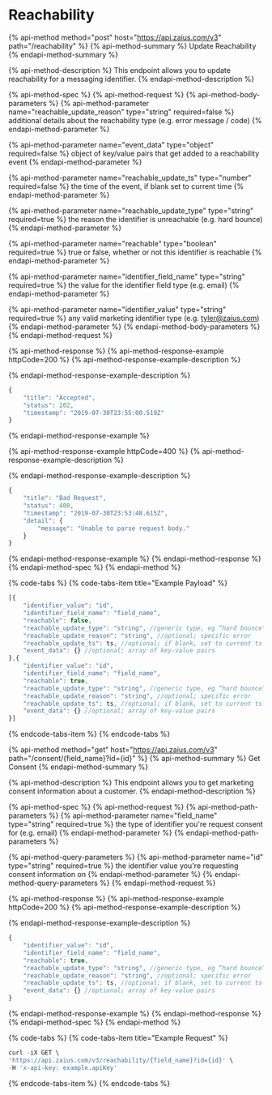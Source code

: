 # Reachability

{% api-method method="post" host="https://api.zaius.com/v3" path="/reachability" %}
{% api-method-summary %}
Update Reachability
{% endapi-method-summary %}

{% api-method-description %}
This endpoint allows you to update reachability for a messaging identifier.
{% endapi-method-description %}

{% api-method-spec %}
{% api-method-request %}
{% api-method-body-parameters %}
{% api-method-parameter name="reachable\_update\_reason" type="string" required=false %}
additional details about the reachability type \(e.g. error message / code\)
{% endapi-method-parameter %}

{% api-method-parameter name="event\_data" type="object" required=false %}
object of key/value pairs that get added to a reachability event
{% endapi-method-parameter %}

{% api-method-parameter name="reachable\_update\_ts" type="number" required=false %}
the time of the event, if blank set to current time
{% endapi-method-parameter %}

{% api-method-parameter name="reachable\_update\_type" type="string" required=true %}
the reason the identifier is unreachable \(e.g. hard bounce\)
{% endapi-method-parameter %}

{% api-method-parameter name="reachable" type="boolean" required=true %}
true or false, whether or not this identifier is reachable
{% endapi-method-parameter %}

{% api-method-parameter name="identifier\_field\_name" type="string" required=true %}
the value for the identifier field type \(e.g. email\)
{% endapi-method-parameter %}

{% api-method-parameter name="identifier\_value" type="string" required=true %}
any valid marketing identifier type \(e.g. tyler@zaius.com\)
{% endapi-method-parameter %}
{% endapi-method-body-parameters %}
{% endapi-method-request %}

{% api-method-response %}
{% api-method-response-example httpCode=200 %}
{% api-method-response-example-description %}

{% endapi-method-response-example-description %}

```javascript
{
    "title": "Accepted",
    "status": 202,
    "timestamp": "2019-07-30T23:55:00.519Z"
}
```
{% endapi-method-response-example %}

{% api-method-response-example httpCode=400 %}
{% api-method-response-example-description %}

{% endapi-method-response-example-description %}

```javascript
{
    "title": "Bad Request",
    "status": 400,
    "timestamp": "2019-07-30T23:53:48.615Z",
    "detail": {
        "message": "Unable to parse request body."
    }
}
```
{% endapi-method-response-example %}
{% endapi-method-response %}
{% endapi-method-spec %}
{% endapi-method %}

{% code-tabs %}
{% code-tabs-item title="Example Payload" %}
```javascript
[{
	"identifier_value": "id",
	"identifier_field_name": "field_name",
	"reachable": false,
	"reachable_update_type": "string", //generic type, eg “hard bounce”
	"reachable_update_reason": "string", //optional; specific error
	"reachable_update_ts": ts, //optional; if blank, set to current ts
	"event_data": {} //optional; array of key-value pairs
},{
	"identifier_value": "id",
	"identifier_field_name": "field_name",
	"reachable": true,
	"reachable_update_type": "string", //generic type, eg “hard bounce”
	"reachable_update_reason": "string", //optional; specific error
	"reachable_update_ts": ts, //optional; if blank, set to current ts
	"event_data": {} //optional; array of key-value pairs
}]
```
{% endcode-tabs-item %}
{% endcode-tabs %}

{% api-method method="get" host="https://api.zaius.com/v3" path="/consent/{field\_name}?id={id}" %}
{% api-method-summary %}
Get Consent
{% endapi-method-summary %}

{% api-method-description %}
This endpoint allows you to get marketing consent information about a customer.
{% endapi-method-description %}

{% api-method-spec %}
{% api-method-request %}
{% api-method-path-parameters %}
{% api-method-parameter name="field\_name" type="string" required=true %}
the type of identifier you're request consent for \(e.g. email\)
{% endapi-method-parameter %}
{% endapi-method-path-parameters %}

{% api-method-query-parameters %}
{% api-method-parameter name="id" type="string" required=true %}
the identifier value you're requesting consent information on
{% endapi-method-parameter %}
{% endapi-method-query-parameters %}
{% endapi-method-request %}

{% api-method-response %}
{% api-method-response-example httpCode=200 %}
{% api-method-response-example-description %}

{% endapi-method-response-example-description %}

```javascript
{
	"identifier_value": "id",
	"identifier_field_name": "field_name",
	"reachable": true,
	"reachable_update_type": "string", //generic type, eg “hard bounce”
	"reachable_update_reason": "string", //optional; specific error
	"reachable_update_ts": ts, //optional; if blank, set to current ts
	"event_data": {} //optional; array of key-value pairs
}
```
{% endapi-method-response-example %}
{% endapi-method-response %}
{% endapi-method-spec %}
{% endapi-method %}

{% code-tabs %}
{% code-tabs-item title="Example Request" %}
```javascript
curl -iX GET \
'https://api.zaius.com/v3/reachability/{field_name}?id={id}' \
-H 'x-api-key: example.apiKey'
```
{% endcode-tabs-item %}
{% endcode-tabs %}

